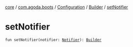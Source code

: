 [core](../../../index.md) / [com.agoda.boots](../../index.md) / [Configuration](../index.md) / [Builder](index.md) / [setNotifier](./set-notifier.md)

# setNotifier

`fun setNotifier(notifier: `[`Notifier`](../../-notifier/index.md)`): `[`Builder`](index.md)